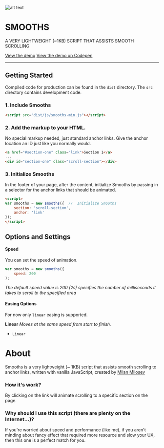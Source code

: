 ![alt text](http://www.milanmilosev.com/projects/smooths/logo.png)


# SMOOTHS

A VERY LIGHTWEIGHT (~1KB) SCRIPT THAT ASSISTS SMOOTH SCROLLING

[View the demo](http://milanmilosev.com/projects/smooths/)
[View the demo on Codepen](https://codepen.io/MilanMilosev/pen/NYoOoW)


<hr>


## Getting Started

Compiled code for production can be found in the `dist` directory.
The `src` directory contains development code.

### 1. Include Smooths

```html
<script src="dist/js/smooths-min.js"></script>
```

### 2. Add the markup to your HTML.

No special markup needed, just standard anchor links. 
Give the anchor location an ID just like you normally would.

```html
<a href="#section-one" class="link">Section 1</a>
...
<div id="section-one" class="scroll-section"></div> 
```

### 3. Initialize Smooths

In the footer of your page, after the content, initialize Smooths by passing in a selector for the anchor links that should be animated.

```html
<script>
var smooths = new smooths({  //  Initialize Smooths
	section: 'scroll-section',
	anchor: 'link'
});
</script>
```

## Options and Settings

#### Speed
You can set the speed of animation. 

```javascript
var smooths = new smooths({
	speed: 200
);
```
*The default speed value is 200 (2s) specifies the number of milliseconds it takes to scroll to the specified area*


#### Easing Options

For now only `linear` easing is supported.

**Linear**
*Moves at the same speed from start to finish.*

* `Linear`



# About
Smooths is a very lightweight (~ 1KB) script that assists smooth scrolling to anchor links, written with vanilla JavaScript, created by [Milan Milosev](http://www.milanmilosev.com)

### How it's work?
By clicking on the link will animate scrolling to a specific section on the page.

### Why should I use this script (there are plenty on the Internet...)?
If you're worried about speed and performance (like me), if you aren't minding about fancy effect that required more resource and slow your UX, then this one is a perfect match for you.


